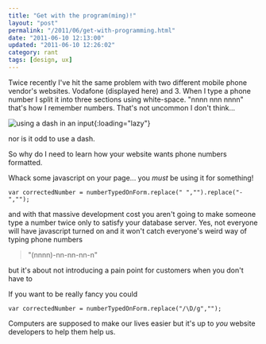 ```yaml
---
title: "Get with the program(ming)!"
layout: "post"
permalink: "/2011/06/get-with-programming.html"
date: "2011-06-10 12:13:00"
updated: "2011-06-10 12:26:02"
category: rant
tags: [design, ux]
---
```

<!--alex ignore whitespace-->
Twice recently I've hit the same problem with two different mobile phone vendor's websites. Vodafone (displayed here) and 3. When I type a phone number I split it into three sections using white-space. "nnnn nnn nnnn" that's how I remember numbers. That's not uncommon I don't think...

<!--more-->

![using a dash in an input](http://1.bp.blogspot.com/-5j1jDK3JAss/TfIK0Q-_reI/AAAAAAAAAO0/LyikHIbRnj0/s1600/idiots.png){:loading="lazy"}

 nor is it odd to use a dash.

 So why do I need to learn how your website wants phone numbers formatted.

 Whack some javascript on your page... you *must* be using it for something!

 `var correctedNumber = numberTypedOnForm.replace(" ","").replace("-","");`

 and with that massive development cost you aren't going to make someone type a number twice only to satisfy your database server. Yes, not everyone will have javascript turned on and it won't catch everyone's weird way of typing phone numbers

 > "(nnnn)-nn-nn-nn-n" 

 but it's about not introducing a pain point for customers when you don't have to

 If you want to be really fancy you could

 `var correctedNumber = numberTypedOnForm.replace("/\D/g","");`

 Computers are supposed to make our lives easier but it's up to *you* website developers to help them help us.
